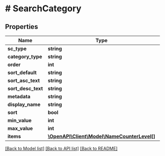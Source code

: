 # # SearchCategory

## Properties

Name | Type | Description | Notes
------------ | ------------- | ------------- | -------------
**sc_type** | **string** |  |
**category_type** | **string** |  |
**order** | **int** |  |
**sort_default** | **string** |  |
**sort_asc_text** | **string** |  |
**sort_desc_text** | **string** |  |
**metadata** | **string** |  |
**display_name** | **string** |  |
**sort** | **bool** |  |
**min_value** | **int** |  |
**max_value** | **int** |  |
**items** | [**\OpenAPI\Client\Model\NameCounterLevel[]**](NameCounterLevel.md) |  |

[[Back to Model list]](../../README.md#models) [[Back to API list]](../../README.md#endpoints) [[Back to README]](../../README.md)
